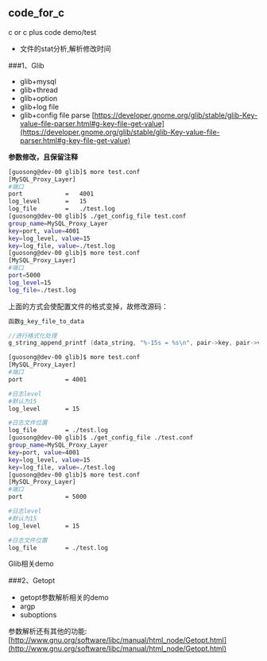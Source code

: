 ## code\_for_c
c or c plus code demo/test

+ 文件的stat分析,解析修改时间

###1、Glib

+  glib+mysql
+  glib+thread
+  glib+option
+  glib+log file
+  glib+config file parse
[https://developer.gnome.org/glib/stable/glib-Key-value-file-parser.html#g-key-file-get-value](https://developer.gnome.org/glib/stable/glib-Key-value-file-parser.html#g-key-file-get-value)

**参数修改，且保留注释**
```bash
[guosong@dev-00 glib]$ more test.conf 
[MySQL_Proxy_Layer]
#端口
port            =   4001
log_level       =   15
log_file        =   ./test.log
[guosong@dev-00 glib]$ ./get_config_file test.conf  
group_name=MySQL_Proxy_Layer
key=port, value=4001
key=log_level, value=15
key=log_file, value=./test.log
[guosong@dev-00 glib]$ more test.conf               
[MySQL_Proxy_Layer]
#端口
port=5000
log_level=15
log_file=./test.log
```

上面的方式会使配置文件的格式变掉，故修改源码：

```c
函数g_key_file_to_data

//进行格式化处理
g_string_append_printf (data_string, "%-15s = %s\n", pair->key, pair->value);

```

```bash
[guosong@dev-00 glib]$ more test.conf 
[MySQL_Proxy_Layer]
#端口
port            = 4001

#日志level
#默认为15
log_level       = 15

#日志文件位置
log_file        = ./test.log
[guosong@dev-00 glib]$ ./get_config_file ./test.conf 
group_name=MySQL_Proxy_Layer
key=port, value=4001
key=log_level, value=15
key=log_file, value=./test.log
[guosong@dev-00 glib]$ more test.conf 
[MySQL_Proxy_Layer]
#端口
port            = 5000

#日志level
#默认为15
log_level       = 15

#日志文件位置
log_file        = ./test.log
```
Glib相关demo

###2、Getopt
+ getopt参数解析相关的demo
+ argp
+ suboptions

参数解析还有其他的功能:
[http://www.gnu.org/software/libc/manual/html_node/Getopt.html](http://www.gnu.org/software/libc/manual/html_node/Getopt.html)


